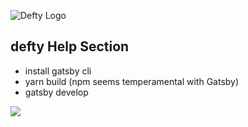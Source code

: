 ![Defty Logo](https://avatars1.githubusercontent.com/u/43779329?s=100&v=4)

## defty Help Section

- install gatsby cli
- yarn build (npm seems temperamental with Gatsby)
- gatsby develop

<img src="https://www.gatsbyjs.com/Gatsby-Monogram.svg">
